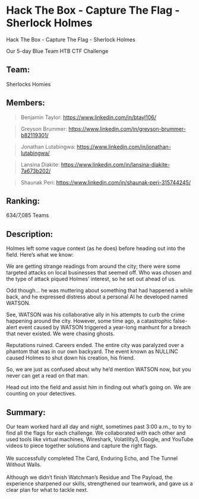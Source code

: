 # Hack The Box - Capture The Flag - Sherlock Holmes
Hack The Box - Capture The Flag - Sherlock Holmes

Our 5-day Blue Team HTB CTF Challenge

<h2>Team:</h2> 
Sherlocks Homies

<h2>Members:</h2>

> Benjamin Taylor: https://www.linkedin.com/in/btayl106/

> Greyson Brummer: https://www.linkedin.com/in/greyson-brummer-b82119301/

> Jonathan Lutabingwa: https://www.linkedin.com/in/jonathan-lutabingwa/

> Lansina Diakite: https://www.linkedin.com/in/lansina-diakite-7a673b202/

> Shaunak Peri: https://www.linkedin.com/in/shaunak-peri-315744245/


<h2>Ranking:</h2> 
634/7,085 Teams



<h2>Description:</h2> 

Holmes left some vague context (as he does) before heading out into the field. Here’s what we know: 

We are getting strange readings from around the city; there were some targeted attacks on local businesses that seemed off. Who was chosen and the type of attack piqued Holmes’ interest, so he set out ahead of us. 

Odd though… he was muttering about something that had happened a while back, and he expressed distress about a personal AI he developed named WATSON. 

See, WATSON was his collaborative ally in his attempts to curb the crime happening around the city. However, some time ago, a catastrophic false-alert event caused by WATSON triggered a year-long manhunt for a breach that never existed. We were chasing ghosts.  

Reputations ruined. Careers ended. The entire city was paralyzed over a phantom that was in our own backyard. The event known as NULLINC caused Holmes to shut down his creation, his friend. 

So, we are just as confused about why he’d mention WATSON now, but you never can get a read on that man. 

Head out into the field and assist him in finding out what’s going on. We are counting on your detectives. 





<h2>Summary:</h2>
Our team worked hard all day and night, sometimes past 3:00 a.m., to try to find all the flags for each challenge. We collaborated with each other and used tools like virtual machines, Wireshark, Volatility3, Google, and YouTube videos to piece together solutions and capture the right flags. 
<br>
<br>
We successfully completed The Card, Enduring Echo, and The Tunnel Without Walls. 
<br>
<br>
Although we didn’t finish Watchman’s Residue and The Payload, the experience sharpened our skills, strengthened our teamwork, and gave us a clear plan for what to tackle next.
